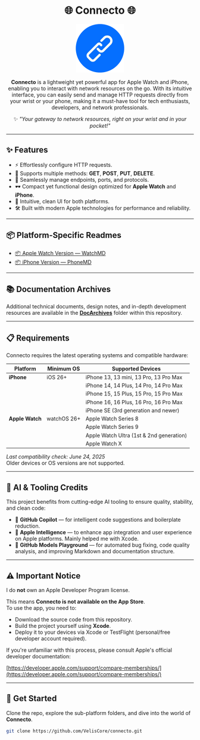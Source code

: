 <!-- Main README.md -->

<div align="center">

# 🌐 Connecto 🌐  

<img src="https://github.com/wfxey/wfxey/blob/main/6.png?raw=true" alt="Connecto Logo" width="130">

**Connecto** is a lightweight yet powerful app for Apple Watch and iPhone, enabling you to interact with network resources on the go. With its intuitive interface, you can easily send and manage HTTP requests directly from your wrist or your phone, making it a must-have tool for tech enthusiasts, developers, and network professionals.

✨ *"Your gateway to network resources, right on your wrist and in your pocket!"*

</div>

---

## ✨ Features

- ⚡ Effortlessly configure HTTP requests.  
- 🔄 Supports multiple methods: **GET**, **POST**, **PUT**, **DELETE**.  
- 🔌 Seamlessly manage endpoints, ports, and protocols.  
- 🕶️ Compact yet functional design optimized for **Apple Watch** and **iPhone**.  
- 🎨 Intuitive, clean UI for both platforms.  
- 🛠️ Built with modern Apple technologies for performance and reliability.  

---

## 📦 Platform-Specific Readmes

- [📦 Apple Watch Version — WatchMD](./WatchMD/README.md)  
- [📦 iPhone Version — PhoneMD](./PhoneMD/README.md)  

---

## 📚 Documentation Archives

Additional technical documents, design notes, and in-depth development resources are available in the [**DocArchives**](./DocArchives) folder within this repository.  

---

## 📋 Requirements

Connecto requires the latest operating systems and compatible hardware:

| Platform    | Minimum OS | Supported Devices                              |
|-------------|------------|------------------------------------------------|
| **iPhone**  | iOS 26+    | iPhone 13, 13 mini, 13 Pro, 13 Pro Max        |
|             |            | iPhone 14, 14 Plus, 14 Pro, 14 Pro Max        |
|             |            | iPhone 15, 15 Plus, 15 Pro, 15 Pro Max        |
|             |            | iPhone 16, 16 Plus, 16 Pro, 16 Pro Max        |
|             |            | iPhone SE (3rd generation and newer)          |
| **Apple Watch** | watchOS 26+ | Apple Watch Series 8                       |
|             |            | Apple Watch Series 9                          |
|             |            | Apple Watch Ultra (1st & 2nd generation)      |
|             |            | Apple Watch X                                 |

_Last compatibility check: June 24, 2025_  
Older devices or OS versions are not supported.

---

## 🧠 AI & Tooling Credits

This project benefits from cutting-edge AI tooling to ensure quality, stability, and clean code:

- 🤖 **GitHub Copilot** — for intelligent code suggestions and boilerplate reduction.  
- 🍏 **Apple Intelligence** — to enhance app integration and user experience on Apple platforms. Mainly helped me with Xcode.  
- 🧩 **GitHub Models Playground** — for automated bug fixing, code quality analysis, and improving Markdown and documentation structure.  

---

## ⚠️ Important Notice

I do **not** own an Apple Developer Program license.  

This means **Connecto is not available on the App Store**.  
To use the app, you need to:

- Download the source code from this repository.  
- Build the project yourself using **Xcode**.  
- Deploy it to your devices via Xcode or TestFlight (personal/free developer account required).  

If you're unfamiliar with this process, please consult Apple's official developer documentation:

[https://developer.apple.com/support/compare-memberships/](https://developer.apple.com/support/compare-memberships/)  

---

## 🚀 Get Started

Clone the repo, explore the sub-platform folders, and dive into the world of **Connecto**.  

```bash
git clone https://github.com/VelisCore/connecto.git
```
